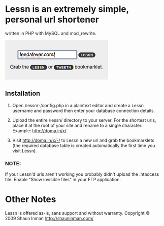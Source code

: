 # Lessn is an extremely simple, personal url shortener 
  written in PHP with MySQL and mod_rewrite.

![Lessn](/assets/lessn.png)
 
## Installation

1. Open /lessn/-/config.php in a plaintext editor and
   create a Lessn username and password then enter your
   database connection details.

2. Upload the entire /lessn/ directory to your server. 
   For the shortest urls, place it at the root of your 
   site and rename to a single character. 
   Example: http://doma.in/x/

3. Visit http://doma.in/x/-/ to Lessn a new url and grab
   the bookmarklets (the required database table is created 
   automatically the first time you visit Lessn).

### NOTE:

   If your Lessn'd urls aren't working you probably didn't
   upload the .htaccess file. Enable "Show invisible files" 
   in your FTP application.

# Other Notes
Lessn is offered as-is, sans support and without warranty.
Copyright © 2009 Shaun Inman http://shauninman.com/
